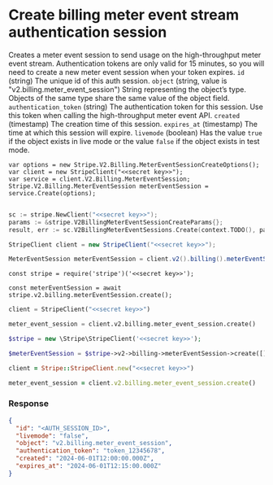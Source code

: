 # Create billing meter event stream authentication session

Creates a meter event session to send usage on the high-throughput meter event stream. Authentication tokens are only valid for 15 minutes, so you will need to create a new meter event session when your token expires.
`id` (string)
The unique id of this auth session.
`object` (string, value is "v2.billing.meter_event_session")
String representing the object’s type. Objects of the same type share the same value of the object field.
`authentication_token` (string)
The authentication token for this session.  Use this token when calling the
high-throughput meter event API.
`created` (timestamp)
The creation time of this session.
`expires_at` (timestamp)
The time at which this session will expire.
`livemode` (boolean)
Has the value `true` if the object exists in live mode or the value `false` if the object exists in test mode.


```dotnet
var options = new Stripe.V2.Billing.MeterEventSessionCreateOptions();
var client = new StripeClient("<<secret key>>");
var service = client.V2.Billing.MeterEventSession;
Stripe.V2.Billing.MeterEventSession meterEventSession = service.Create(options);
```

```go

sc := stripe.NewClient("<<secret key>>");
params := &stripe.V2BillingMeterEventSessionCreateParams{};
result, err := sc.V2BillingMeterEventSessions.Create(context.TODO(), params);
```

```java
StripeClient client = new StripeClient("<<secret key>>");

MeterEventSession meterEventSession = client.v2().billing().meterEventSession().create();
```

```node
const stripe = require('stripe')('<<secret key>>');

const meterEventSession = await stripe.v2.billing.meterEventSession.create();
```

```python
client = StripeClient("<<secret key>>")

meter_event_session = client.v2.billing.meter_event_session.create()
```

```php
$stripe = new \Stripe\StripeClient('<<secret key>>');

$meterEventSession = $stripe->v2->billing->meterEventSession->create([]);
```

```ruby
client = Stripe::StripeClient.new("<<secret key>>")

meter_event_session = client.v2.billing.meter_event_session.create()
```

### Response

```json
{
  "id": "<AUTH_SESSION_ID>",
  "livemode": "false",
  "object": "v2.billing.meter_event_session",
  "authentication_token": "token_12345678",
  "created": "2024-06-01T12:00:00.000Z",
  "expires_at": "2024-06-01T12:15:00.000Z"
}
```